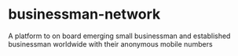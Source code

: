 # businessman-network
A platform to on board emerging small businessman and established businessman worldwide with their anonymous mobile numbers
